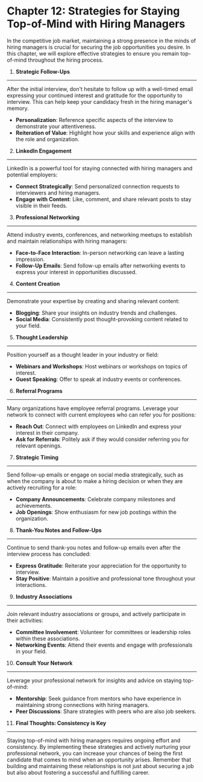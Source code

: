 Chapter 12: Strategies for Staying Top-of-Mind with Hiring Managers
===================================================================

In the competitive job market, maintaining a strong presence in the minds of hiring managers is crucial for securing the job opportunities you desire. In this chapter, we will explore effective strategies to ensure you remain top-of-mind throughout the hiring process.

1. **Strategic Follow-Ups**
---------------------------

After the initial interview, don't hesitate to follow up with a well-timed email expressing your continued interest and gratitude for the opportunity to interview. This can help keep your candidacy fresh in the hiring manager's memory.

* **Personalization**: Reference specific aspects of the interview to demonstrate your attentiveness.
* **Reiteration of Value**: Highlight how your skills and experience align with the role and organization.

2. **LinkedIn Engagement**
--------------------------

LinkedIn is a powerful tool for staying connected with hiring managers and potential employers:

* **Connect Strategically**: Send personalized connection requests to interviewers and hiring managers.
* **Engage with Content**: Like, comment, and share relevant posts to stay visible in their feeds.

3. **Professional Networking**
------------------------------

Attend industry events, conferences, and networking meetups to establish and maintain relationships with hiring managers:

* **Face-to-Face Interaction**: In-person networking can leave a lasting impression.
* **Follow-Up Emails**: Send follow-up emails after networking events to express your interest in opportunities discussed.

4. **Content Creation**
-----------------------

Demonstrate your expertise by creating and sharing relevant content:

* **Blogging**: Share your insights on industry trends and challenges.
* **Social Media**: Consistently post thought-provoking content related to your field.

5. **Thought Leadership**
-------------------------

Position yourself as a thought leader in your industry or field:

* **Webinars and Workshops**: Host webinars or workshops on topics of interest.
* **Guest Speaking**: Offer to speak at industry events or conferences.

6. **Referral Programs**
------------------------

Many organizations have employee referral programs. Leverage your network to connect with current employees who can refer you for positions:

* **Reach Out**: Connect with employees on LinkedIn and express your interest in their company.
* **Ask for Referrals**: Politely ask if they would consider referring you for relevant openings.

7. **Strategic Timing**
-----------------------

Send follow-up emails or engage on social media strategically, such as when the company is about to make a hiring decision or when they are actively recruiting for a role:

* **Company Announcements**: Celebrate company milestones and achievements.
* **Job Openings**: Show enthusiasm for new job postings within the organization.

8. **Thank-You Notes and Follow-Ups**
-------------------------------------

Continue to send thank-you notes and follow-up emails even after the interview process has concluded:

* **Express Gratitude**: Reiterate your appreciation for the opportunity to interview.
* **Stay Positive**: Maintain a positive and professional tone throughout your interactions.

9. **Industry Associations**
----------------------------

Join relevant industry associations or groups, and actively participate in their activities:

* **Committee Involvement**: Volunteer for committees or leadership roles within these associations.
* **Networking Events**: Attend their events and engage with professionals in your field.

10. **Consult Your Network**
----------------------------

Leverage your professional network for insights and advice on staying top-of-mind:

* **Mentorship**: Seek guidance from mentors who have experience in maintaining strong connections with hiring managers.
* **Peer Discussions**: Share strategies with peers who are also job seekers.

11. **Final Thoughts: Consistency is Key**
------------------------------------------

Staying top-of-mind with hiring managers requires ongoing effort and consistency. By implementing these strategies and actively nurturing your professional network, you can increase your chances of being the first candidate that comes to mind when an opportunity arises. Remember that building and maintaining these relationships is not just about securing a job but also about fostering a successful and fulfilling career.
